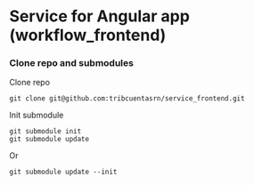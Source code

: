 # Service for Angular app (workflow_frontend)


### Clone repo and submodules
Clone repo
```
git clone git@github.com:tribcuentasrn/service_frontend.git
```

Init submodule
```
git submodule init
git submodule update
```
Or 
```
git submodule update --init 
```


